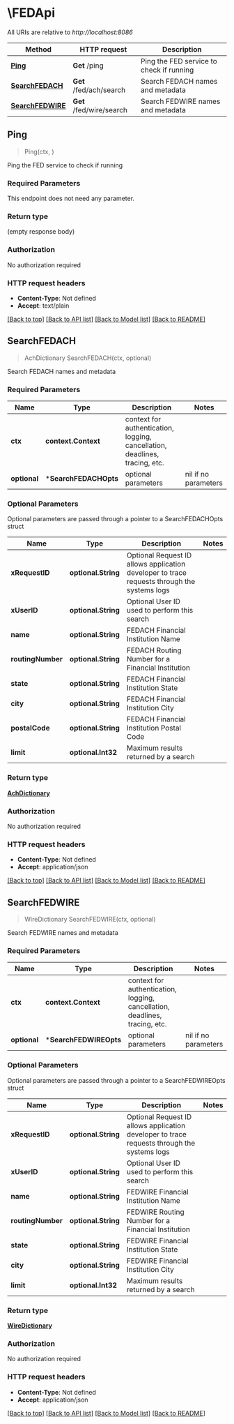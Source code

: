 # \FEDApi

All URIs are relative to *http://localhost:8086*

Method | HTTP request | Description
------------- | ------------- | -------------
[**Ping**](FEDApi.md#Ping) | **Get** /ping | Ping the FED service to check if running
[**SearchFEDACH**](FEDApi.md#SearchFEDACH) | **Get** /fed/ach/search | Search FEDACH names and metadata
[**SearchFEDWIRE**](FEDApi.md#SearchFEDWIRE) | **Get** /fed/wire/search | Search FEDWIRE names and metadata



## Ping

> Ping(ctx, )

Ping the FED service to check if running

### Required Parameters

This endpoint does not need any parameter.

### Return type

 (empty response body)

### Authorization

No authorization required

### HTTP request headers

- **Content-Type**: Not defined
- **Accept**: text/plain

[[Back to top]](#) [[Back to API list]](../README.md#documentation-for-api-endpoints)
[[Back to Model list]](../README.md#documentation-for-models)
[[Back to README]](../README.md)


## SearchFEDACH

> AchDictionary SearchFEDACH(ctx, optional)

Search FEDACH names and metadata

### Required Parameters


Name | Type | Description  | Notes
------------- | ------------- | ------------- | -------------
**ctx** | **context.Context** | context for authentication, logging, cancellation, deadlines, tracing, etc.
 **optional** | ***SearchFEDACHOpts** | optional parameters | nil if no parameters

### Optional Parameters

Optional parameters are passed through a pointer to a SearchFEDACHOpts struct


Name | Type | Description  | Notes
------------- | ------------- | ------------- | -------------
 **xRequestID** | **optional.String**| Optional Request ID allows application developer to trace requests through the systems logs | 
 **xUserID** | **optional.String**| Optional User ID used to perform this search | 
 **name** | **optional.String**| FEDACH Financial Institution Name | 
 **routingNumber** | **optional.String**| FEDACH Routing Number for a Financial Institution | 
 **state** | **optional.String**| FEDACH Financial Institution State | 
 **city** | **optional.String**| FEDACH Financial Institution City | 
 **postalCode** | **optional.String**| FEDACH Financial Institution Postal Code | 
 **limit** | **optional.Int32**| Maximum results returned by a search | 

### Return type

[**AchDictionary**](ACHDictionary.md)

### Authorization

No authorization required

### HTTP request headers

- **Content-Type**: Not defined
- **Accept**: application/json

[[Back to top]](#) [[Back to API list]](../README.md#documentation-for-api-endpoints)
[[Back to Model list]](../README.md#documentation-for-models)
[[Back to README]](../README.md)


## SearchFEDWIRE

> WireDictionary SearchFEDWIRE(ctx, optional)

Search FEDWIRE names and metadata

### Required Parameters


Name | Type | Description  | Notes
------------- | ------------- | ------------- | -------------
**ctx** | **context.Context** | context for authentication, logging, cancellation, deadlines, tracing, etc.
 **optional** | ***SearchFEDWIREOpts** | optional parameters | nil if no parameters

### Optional Parameters

Optional parameters are passed through a pointer to a SearchFEDWIREOpts struct


Name | Type | Description  | Notes
------------- | ------------- | ------------- | -------------
 **xRequestID** | **optional.String**| Optional Request ID allows application developer to trace requests through the systems logs | 
 **xUserID** | **optional.String**| Optional User ID used to perform this search | 
 **name** | **optional.String**| FEDWIRE Financial Institution Name | 
 **routingNumber** | **optional.String**| FEDWIRE Routing Number for a Financial Institution | 
 **state** | **optional.String**| FEDWIRE Financial Institution State | 
 **city** | **optional.String**| FEDWIRE Financial Institution City | 
 **limit** | **optional.Int32**| Maximum results returned by a search | 

### Return type

[**WireDictionary**](WIREDictionary.md)

### Authorization

No authorization required

### HTTP request headers

- **Content-Type**: Not defined
- **Accept**: application/json

[[Back to top]](#) [[Back to API list]](../README.md#documentation-for-api-endpoints)
[[Back to Model list]](../README.md#documentation-for-models)
[[Back to README]](../README.md)

